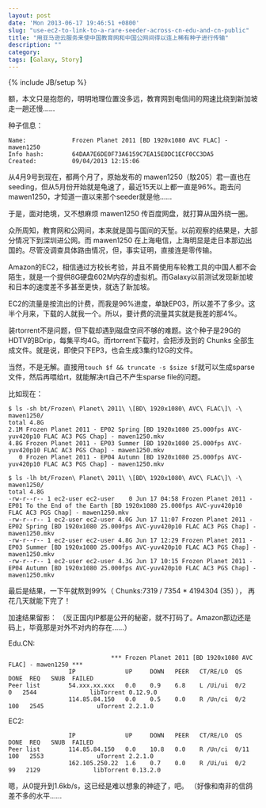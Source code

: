 ```yaml
---
layout: post
date: 'Mon 2013-06-17 19:46:51 +0800'
slug: "use-ec2-to-link-to-a-rare-seeder-across-cn-edu-and-cn-public"
title: "用亚马逊云服务来使中国教育网和中国公网间得以连上稀有种子进行传输"
description: ""
category: 
tags: [Galaxy, Story]
---
```

{% include JB/setup %}

额，本文只是抱怨的，明明地理位置没多远，教育网到电信间的网速比绕到新加坡走一趟还慢……

种子信息：

	Name:             Frozen Planet 2011 [BD 1920x1080 AVC FLAC] - mawen1250
	Info hash:        64DAA7E6DE0F73A6159C7EA15EDDC1ECF0CC3DA5
	Created:          09/04/2013 12:15:06


从4月9号到现在，都两个月了，原始发布的 mawen1250（馼205）君一直也在seeding，但从5月份开始就是龟速了，最近15天以上都一直是96%。跑去问 mawen1250，才知道一直以来那个seeder就是他……

于是，面对绝境，又不想麻烦 mawen1250 传百度网盘，就打算从国外绕一圈。

众所周知，教育网和公网间，本来就是国与国间的天堑。以前观察的结果是，大部分情况下到深圳进公网。而 mawen1250 在上海电信，上海明显是走日本那边出国的。尽管没调查具体路由情况，但，事实证明，直接连是零传输。

Amazon的EC2，相信通过方校长考验，并且不屑使用车轮教工具的中国人都不会陌生，就是一个提供8G硬盘602M内存的虚拟机。而Galaxy以前测试发现新加坡和日本的速度差不多甚至更快，就选了新加坡。

EC2的流量是按流出的计费，而我是96%进度，单缺EP03，所以差不了多少。这半个月来，下载的人就我一个。所以，要计费的流量其实就是我差的那4%。

装rtorrent不是问题，但下载却遇到磁盘空间不够的难题。这个种子是29G的HDTV的BDrip，每集平均4G。而rtorrent下载时，会把涉及到的 Chunks 全部生成文件。就是说，即使只下EP3，也会生成3集约12G的文件。

当然，不是无解。直接用`touch $f && truncate -s $size $f`就可以生成sparse文件，然后再喂给rt，就能解决rt自己不产生sparse file的问题。

比如现在：

	$ ls -sh bt/Frozen\ Planet\ 2011\ \[BD\ 1920x1080\ AVC\ FLAC\]\ -\ mawen1250/
	total 4.8G
	2.1M Frozen Planet 2011 - EP02 Spring [BD 1920x1080 25.000fps AVC-yuv420p10 FLAC AC3 PGS Chap] - mawen1250.mkv
	4.8G Frozen Planet 2011 - EP03 Summer [BD 1920x1080 25.000fps AVC-yuv420p10 FLAC AC3 PGS Chap] - mawen1250.mkv
	   0 Frozen Planet 2011 - EP04 Autumn [BD 1920x1080 25.000fps AVC-yuv420p10 FLAC AC3 PGS Chap] - mawen1250.mkv
	
	$ ls -lh bt/Frozen\ Planet\ 2011\ \[BD\ 1920x1080\ AVC\ FLAC\]\ -\ mawen1250/
	total 4.8G
	-rw-r--r-- 1 ec2-user ec2-user    0 Jun 17 04:58 Frozen Planet 2011 - EP01 To the End of the Earth [BD 1920x1080 25.000fps AVC-yuv420p10 FLAC AC3 PGS Chap] - mawen1250.mkv
	-rw-r--r-- 1 ec2-user ec2-user 4.0G Jun 17 11:07 Frozen Planet 2011 - EP02 Spring [BD 1920x1080 25.000fps AVC-yuv420p10 FLAC AC3 PGS Chap] - mawen1250.mkv
	-rw-r--r-- 1 ec2-user ec2-user 4.8G Jun 17 12:29 Frozen Planet 2011 - EP03 Summer [BD 1920x1080 25.000fps AVC-yuv420p10 FLAC AC3 PGS Chap] - mawen1250.mkv
	-rw-r--r-- 1 ec2-user ec2-user 4.3G Jun 17 10:15 Frozen Planet 2011 - EP04 Autumn [BD 1920x1080 25.000fps AVC-yuv420p10 FLAC AC3 PGS Chap] - mawen1250.mkv

最后是结果，一下午就熬到99%（ Chunks:7319 / 7354 * 4194304 (35) ），
再花几天就能下完了！


加速结果留影：
（反正国内IP都是公开的秘密，就不打码了。Amazon那边还是码上，毕竟那是对外不对内的存在……）

Edu.CN:

	                             *** Frozen Planet 2011 [BD 1920x1080 AVC FLAC] - mawen1250 ***
	                 IP              UP     DOWN   PEER   CT/RE/LO  QS    DONE  REQ   SNUB  FAILED
	Peer list        54.xxx.xx.xxx   0.0    0.9    6.8    L /Ui/ui  0/2     0   2544               libTorrent 0.12.9.0
	                 114.85.84.150   0.0    0.5    0.0    R /Un/ci  0/2   100   2545               uTorrent 2.2.1.0

EC2:

	                 IP              UP     DOWN   PEER   CT/RE/LO  QS    DONE  REQ   SNUB  FAILED
	Peer list        114.85.84.150   0.0    10.8   0.0    R /Un/ci  0/11  100   2553               uTorrent 2.2.1.0
	                 162.105.250.22  1.6    0.7    0.0    R /Ui/ui  0/2    99   2129               libTorrent 0.13.2.0


嗯，从0提升到1.6kb/s，这已经是难以想象的神迹了，吧。
（好像和南非的信鸽差不多的水平……
